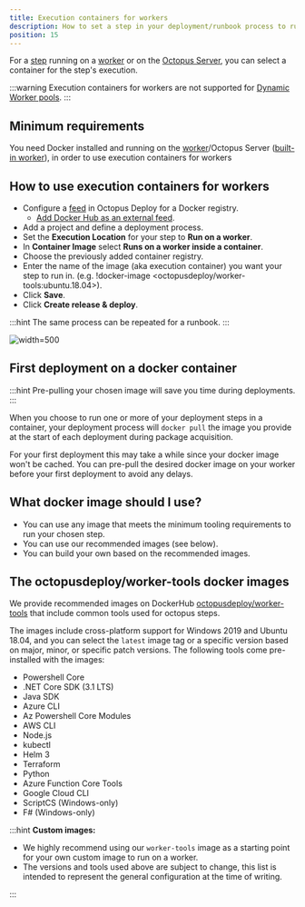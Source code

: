 ```yaml
---
title: Execution containers for workers
description: How to set a step in your deployment/runbook process to run inside a container.
position: 15
---
```


For a [step](/docs/deployment-process/steps/index.md) running on a [worker](docs/infrastructure/workers/index.md) or on the [Octopus Server](docs/infrastructure/workers/built-in-worker.md), you can select a container for the step's execution.

:::warning
Execution containers for workers are not supported for [Dynamic Worker pools](/docs/infrastructure/workers/dynamic-worker-pools.md).
:::

## Minimum requirements
You need Docker installed and running on the [worker](docs/infrastructure/workers/index.md)/Octopus Server ([built-in worker](/docs/infrastructure/workers/built-in-worker.md)), in order to use execution containers for workers


## How to use execution containers for workers 

- Configure a [feed](/docs/packaging-applications/package-repositories/docker-registries/index.md) in Octopus Deploy for a Docker registry.
  - [Add Docker Hub as an external feed](https://octopus.com/blog/build-a-real-world-docker-cicd-pipeline#add-docker-hub-as-an-external-feed).
- Add a project and define a deployment process.
- Set the **Execution Location** for your step to **Run on a worker**.
- In **Container Image** select **Runs on a worker inside a container**.
- Choose the previously added container registry.
- Enter the name of the image (aka execution container) you want your step to run in. (e.g. !docker-image <octopusdeploy/worker-tools:ubuntu.18.04>).
- Click **Save**.
- Click **Create release & deploy**.

:::hint
The same process can be repeated for a runbook.
:::

![](images/selector.png "width=500")

## First deployment on a docker container

:::hint
Pre-pulling your chosen image will save you time during deployments.
:::

When you choose to run one or more of your deployment steps in a container, your deployment process will `docker pull` the image you provide at the start of each deployment during package acquisition.

For your first deployment this may take a while since your docker image won't be cached. You can pre-pull the desired docker image on your worker before your first deployment to avoid any delays.

## What docker image should I use?

- You can use any image that meets the minimum tooling requirements to run your chosen step. 
- You can use our recommended images (see below).
- You can build your own based on the recommended images.

## The octopusdeploy/worker-tools docker images 

We provide recommended images on DockerHub [octopusdeploy/worker-tools](https://hub.docker.com/r/octopusdeploy/worker-tools) that include common tools used for octopus steps. 



The images include cross-platform support for Windows 2019 and Ubuntu 18.04, and you can select the `latest` image tag or a specific version based on major, minor, or specific patch versions. The following tools come pre-installed with the images:

- Powershell Core
- .NET Core SDK (3.1 LTS)
- Java SDK
- Azure CLI
- Az Powershell Core Modules
- AWS CLI
- Node.js
- kubectl
- Helm 3
- Terraform
- Python
- Azure Function Core Tools
- Google Cloud CLI
- ScriptCS (Windows-only)
- F# (Windows-only)

:::hint
**Custom images:**
- We highly recommend using our `worker-tools` image as a starting point for your own custom image to run on a worker.
- The versions and tools used above are subject to change, this list is intended to represent the general configuration at the time of writing.

:::
